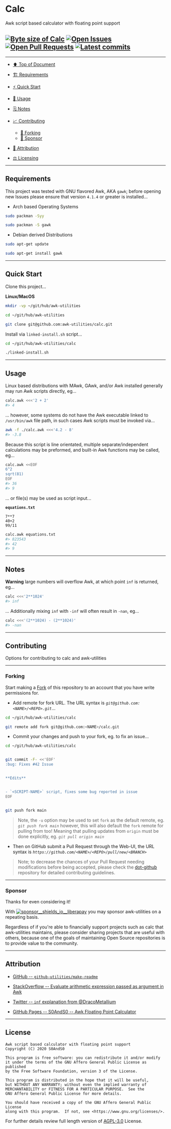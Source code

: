 # Calc
[heading__top]:
  #calc
  "&#x2B06; Awk script based calculator with floating point support"


Awk script based calculator with floating point support


## [![Byte size of Calc][badge__main__calc__source_code]][calc__main__source_code] [![Open Issues][badge__issues__calc]][issues__calc] [![Open Pull Requests][badge__pull_requests__calc]][pull_requests__calc] [![Latest commits][badge__commits__calc__main]][commits__calc__main]


---


- [:arrow_up: Top of Document][heading__top]

- [:building_construction: Requirements][heading__requirements]

- [:zap: Quick Start][heading__quick_start]

- [&#x1F9F0; Usage][heading__usage]

- [&#x1F5D2; Notes][heading__notes]

- [:chart_with_upwards_trend: Contributing][heading__contributing]

  - [:trident: Forking][heading__forking]
  - [:currency_exchange: Sponsor][heading__sponsor]

- [:card_index: Attribution][heading__attribution]

- [:balance_scale: Licensing][heading__license]


---



## Requirements
[heading__requirements]:
  #requirements
  "&#x1F3D7; Prerequisites and/or dependencies that this project needs to function properly"


This project was tested with GNU flavored Awk, AKA `gawk`; before opening new Issues please ensure that version `4.1.4` or greater is installed...


- Arch based Operating Systems


```Bash
sudo packman -Syy

sudo packman -S gawk
```


- Debian derived Distributions


```Bash
sudo apt-get update

sudo apt-get install gawk
```


______


## Quick Start
[heading__quick_start]:
  #quick-start
  "&#9889; Perhaps as easy as one, 2.0,..."


Clone this project...


**Linux/MacOS**


```Bash
mkdir -vp ~/git/hub/awk-utilities

cd ~/git/hub/awk-utilities

git clone git@github.com:awk-utilities/calc.git
```


Install via `linked-install.sh` script...


```Bash
cd ~/git/hub/awk-utilities/calc

./linked-install.sh
```


______


## Usage
[heading__usage]:
  #usage
  "&#x1F9F0; How to utilize this repository"


Linux based distributions with MAwk, GAwk, and/or Awk installed generally may run Awk scripts directly, eg...


```Bash
calc.awk <<<'2 + 2'
#> 4
```


... however, some systems do not have the Awk executable linked to `/usr/bin/awk` file path, in such cases Awk scripts must be invoked via...


```Bash
awk -f ./calc.awk <<<'4.2 - 8'
#> -3.8
```


Because this script is line orientated, multiple separate/independent calculations may be preformed, and built-in Awk functions may be called, eg...


```Bash
calc.awk <<EOF
6^2
sqrt(81)
EOF
#> 36
#> 9
```


... or file(s) may be used as script input...


**`equations.txt`**


```Text
7**7
40+2
99/11
```


```Bash
calc.awk equations.txt
#> 823543
#> 42
#> 9
```


______


## Notes
[heading__notes]:
  #notes
  "&#x1F5D2; Additional things to keep in mind when developing"


**Warning** large numbers will overflow Awk, at which point `inf` is returned, eg...


```Bash
calc <<<'2**1024'
#> inf
```


... Additionally mixing `inf` with `-inf` will often result in `-nan`, eg...


```Bash
calc <<<'(2**1024) - (2**1024)'
#> -nan
```


______


## Contributing
[heading__contributing]:
  #contributing
  "&#x1F4C8; Options for contributing to calc and awk-utilities"


Options for contributing to calc and awk-utilities


---


### Forking
[heading__forking]:
  #forking
  "&#x1F531; Tips for forking calc"


Start making a [Fork][calc__fork_it] of this repository to an account that you have write permissions for.


- Add remote for fork URL. The URL syntax is _`git@github.com:<NAME>/<REPO>.git`_...


```Bash
cd ~/git/hub/awk-utilities/calc

git remote add fork git@github.com:<NAME>/calc.git
```


- Commit your changes and push to your fork, eg. to fix an issue...


```Bash
cd ~/git/hub/awk-utilities/calc


git commit -F- <<'EOF'
:bug: Fixes #42 Issue


**Edits**


- `<SCRIPT-NAME>` script, fixes some bug reported in issue
EOF


git push fork main
```


> Note, the `-u` option may be used to set `fork` as the default remote, eg. _`git push fork main`_ however, this will also default the `fork` remote for pulling from too! Meaning that pulling updates from `origin` must be done explicitly, eg. _`git pull origin main`_


- Then on GitHub submit a Pull Request through the Web-UI, the URL syntax is _`https://github.com/<NAME>/<REPO>/pull/new/<BRANCH>`_


> Note; to decrease the chances of your Pull Request needing modifications before being accepted, please check the [dot-github](https://github.com/awk-utilities/.github) repository for detailed contributing guidelines.


---


### Sponsor
  [heading__sponsor]:
  #sponsor
  "&#x1F4B1; Methods for financially supporting awk-utilities that maintains calc"


Thanks for even considering it!


With [![sponsor__shields_io__liberapay]][sponsor__link__liberapay] you may sponsor awk-utilities on a repeating basis.


Regardless of if you're able to financially support projects such as calc that awk-utilities maintains, please consider sharing projects that are useful with others, because one of the goals of maintaining Open Source repositories is to provide value to the community.


______


## Attribution
[heading__attribution]:
  #attribution
  "&#x1F4C7; Resources that where helpful in building this project so far."


- [GitHub -- `github-utilities/make-readme`](https://github.com/github-utilities/make-readme)

- [StackOverflow -- Evaluate arithmetic expression passed as argument in Awk](https://stackoverflow.com/questions/4292580/)

- [Twitter -- `inf` explanation from @DracoMetallium](https://twitter.com/DracoMetallium/status/1260939962477948932)

- [GitHub Pages -- S0AndS0 -- Awk Floating Point Calculator](https://s0ands0.github.io/100-days-of-code/r000/014-awk-floating-point-calculator/)


______


## License
[heading__license]:
  #license
  "&#x2696; Legal side of Open Source"


```
Awk script based calculator with floating point support
Copyright (C) 2020 S0AndS0

This program is free software: you can redistribute it and/or modify
it under the terms of the GNU Affero General Public License as published
by the Free Software Foundation, version 3 of the License.

This program is distributed in the hope that it will be useful,
but WITHOUT ANY WARRANTY; without even the implied warranty of
MERCHANTABILITY or FITNESS FOR A PARTICULAR PURPOSE.  See the
GNU Affero General Public License for more details.

You should have received a copy of the GNU Affero General Public License
along with this program.  If not, see <https://www.gnu.org/licenses/>.
```


For further details review full length version of [AGPL-3.0][branch__current__license] License.



[branch__current__license]:
  /LICENSE
  "&#x2696; Full length version of AGPL-3.0 License"


[badge__commits__calc__main]:
  https://img.shields.io/github/last-commit/awk-utilities/calc/main.svg

[commits__calc__main]:
  https://github.com/awk-utilities/calc/commits/main
  "&#x1F4DD; History of changes on this branch"


[calc__community]:
  https://github.com/awk-utilities/calc/community
  "&#x1F331; Dedicated to functioning code"

[calc__gh_pages]:
  https://github.com/awk-utilities/calc/tree/
  "Source code examples hosted thanks to GitHub Pages!"

[badge__gh_pages__calc]:
  https://img.shields.io/website/https/awk-utilities.github.io/calc/index.html.svg?down_color=darkorange&down_message=Offline&label=Demo&logo=Demo%20Site&up_color=success&up_message=Online

[gh_pages__calc]:
  https://awk-utilities.github.io/calc/index.html
  "&#x1F52C; Check the example collection tests"

[issues__calc]:
  https://github.com/awk-utilities/calc/issues
  "&#x2622; Search for and _bump_ existing issues or open new issues for project maintainer to address."

[calc__fork_it]:
  https://github.com/awk-utilities/calc/
  "&#x1F531; Fork it!"

[pull_requests__calc]:
  https://github.com/awk-utilities/calc/pulls
  "&#x1F3D7; Pull Request friendly, though please check the Community guidelines"

[calc__main__source_code]:
  https://github.com/awk-utilities/calc/
  "&#x2328; Project source!"

[badge__issues__calc]:
  https://img.shields.io/github/issues/awk-utilities/calc.svg

[badge__pull_requests__calc]:
  https://img.shields.io/github/issues-pr/awk-utilities/calc.svg

[badge__main__calc__source_code]:
  https://img.shields.io/github/repo-size/awk-utilities/calc


[sponsor__shields_io__liberapay]:
  https://img.shields.io/static/v1?logo=liberapay&label=Sponsor&message=awk-utilities

[sponsor__link__liberapay]:
  https://liberapay.com/awk-utilities
  "&#x1F4B1; Sponsor developments and projects that awk-utilities maintains via Liberapay"
